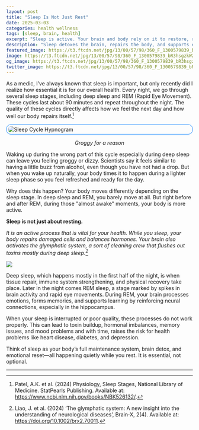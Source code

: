 ```yaml
---
layout: post
title: "Sleep Is Not Just Rest"
date: 2025-03-03
categories: health wellness
tags: [sleep, brain, health]
excerpt: "Sleep is active. Your brain and body rely on it to restore, reset, and heal."
description: "Sleep detoxes the brain, repairs the body, and supports emotional balance. It’s essential for health."
featured_image: https://t3.ftcdn.net/jpg/13/00/57/98/360_F_1300579839_bR3hsgzkWZPuN5ar57P3In6qY8iZUzku.jpg
image: https://t3.ftcdn.net/jpg/13/00/57/98/360_F_1300579839_bR3hsgzkWZPuN5ar57P3In6qY8iZUzku.jpg
og_image: https://t3.ftcdn.net/jpg/13/00/57/98/360_F_1300579839_bR3hsgzkWZPuN5ar57P3In6qY8iZUzku.jpg
twitter_image: https://t3.ftcdn.net/jpg/13/00/57/98/360_F_1300579839_bR3hsgzkWZPuN5ar57P3In6qY8iZUzku.jpg
---
```

<style>
img {
  max-width: 100%;
  height: auto;
  display: block;
  margin: 0 auto;
}
</style>

As a medic, I’ve always known that sleep is important, but only recently did I realize how essential it is for our overall health. 
Every night, we go through several sleep stages, including deep sleep and REM (Rapid Eye Movement). These cycles last about 90 minutes and repeat throughout the night. The quality of these cycles directly affects how we feel the next day and how well our body repairs itself.[^1]


<img src="https://axbo.zendesk.com/hc/de/article_attachments/203058769/aXbo_Hypnogramm_EN_big_picture_Zendesk_sized.png"
     alt="Sleep Cycle Hypnogram"
     style="border: 1px solid #007BFF; border-radius: 12px; padding: 4px; max-width: 100%;">
<p style="text-align:center;"><em>Groggy for a reason</em></p>

Waking up during the wrong part of this cycle especially during deep sleep can leave you feeling groggy or dizzy. Scientists say it feels similar to having a little buzz from alcohol, even though you have not had a drop. But when you wake up naturally, your body times it to happen during a lighter sleep phase so you feel refreshed and ready for the day.

Why does this happen? Your body moves differently depending on the sleep stage. In deep sleep and REM, you barely move at all. But right before and after REM, during those "almost awake" moments, your body is more active. 

**Sleep is not just about resting.** 

*It is an active process that is vital for your health. While you sleep, your body repairs damaged cells and balances hormones. Your brain also activates the glymphatic system, a sort of cleaning crew that flushes out toxins mostly during deep sleep.[^2]*


![](https://onlinelibrary.wiley.com/cms/asset/b1cff2fb-ff5a-464f-9e89-6e974f53c992/brx270011-toc-0001-m.jpg?trick=1750029566391)

Deep sleep, which happens mostly in the first half of the night, is when tissue repair, immune system strengthening, and physical recovery take place. Later in the night comes REM sleep, a stage marked by spikes in brain activity and rapid eye movements. During REM, your brain processes emotions, forms memories, and supports learning by reinforcing neural connections, especially in the hippocampus.

When your sleep is interrupted or poor quality, these processes do not work properly. This can lead to toxin buildup, hormonal imbalances, memory issues, and mood problems and with  time, raises the risk for  health problems like heart disease, diabetes, and depression.

Think of sleep as your body’s full maintenance system, brain detox, and emotional reset—all happening quietly while you rest. It is essential, not optional.

---
[^1]:Patel, A.K. et al. (2024) Physiology, Sleep Stages, National Library of Medicine. StatPearls Publishing. Available at: https://www.ncbi.nlm.nih.gov/books/NBK526132/.
[^2]:Liao, J. et al. (2024) ‘The glymphatic system: A new insight into the understanding of neurological diseases’, Brain‐X, 2(4). Available at: https://doi.org/10.1002/brx2.70011.

